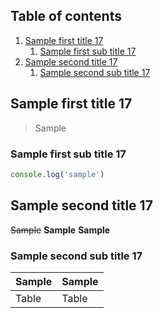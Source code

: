 ## Table of contents

1. [Sample first title 17](#sample-first-title-17)
   1. [Sample first sub title 17](#sample-first-sub-title-17)
1. [Sample second title 17](#sample-second-title-17)
   1. [Sample second sub title 17](#sample-second-sub-title-17)

## Sample first title 17

> Sample

### Sample first sub title 17

```javascript
console.log('sample')
```

## Sample second title 17

~~Sample~~
**Sample**
**Sample**

### Sample second sub title 17

| Sample | Sample |
| ------ | ------ |
| Table  | Table  |
